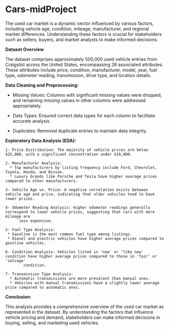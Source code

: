 # Cars-midProject
The used car market is a dynamic sector influenced by various factors, including vehicle age, condition, mileage, manufacturer, and regional market differences. Understanding these factors is crucial for stakeholders such as sellers, buyers, and market analysts to make informed decisions. 

**Dataset Overview**

The dataset comprises approximately 500,000 used vehicle entries from Craigslist across the United States, encompassing 26 associated attributes. These attributes include price, condition, manufacturer, model, year, fuel type, odometer reading, transmission, drive type, and location details. 

**Data Cleaning and Preprocessing:**
  * Missing Values: Columns with significant missing values were dropped, and remaining missing values in other columns were addressed 
    appropriately.
  
  * Data Types: Ensured correct data types for each column to facilitate accurate analysis.
  
  * Duplicates: Removed duplicate entries to maintain data integrity.

**Exploratory Data Analysis (EDA):**

    1- Price Distribution: The majority of vehicle prices are below $25,000, with a significant concentration under $10,000.
 
    2- Manufacturer Analysis:
      * Top manufacturers by listing frequency include Ford, Chevrolet, Toyota, Honda, and Nissan.
      * Luxury brands like Porsche and Tesla have higher average prices compared to other manufacturers.
          
    3- Vehicle Age vs. Price: A negative correlation exists between vehicle age and price, indicating that older vehicles tend to have lower prices.
 
    4- Odometer Reading Analysis: Higher odometer readings generally correspond to lower vehicle prices, suggesting that cars with more mileage are 
          less expensive.
 
    5- Fuel Type Analysis:
     * Gasoline is the most common fuel type among listings.
     * Diesel and electric vehicles have higher average prices compared to gasoline vehicles.
 
    6- Condition Analysis: Vehicles listed in 'new' or 'like new' condition have higher average prices compared to those in 'fair' or 'salvage' 
            condition.
     
    7- Transmission Type Analysis:
      * Automatic transmissions are more prevalent than manual ones.
      * Vehicles with manual transmissions have a slightly lower average price compared to automatic ones.
        

**Conclusion:**

This analysis provides a comprehensive overview of the used car market as represented in the dataset. By understanding the factors that influence vehicle pricing and demand, stakeholders can make informed decisions in buying, selling, and marketing used vehicles.
